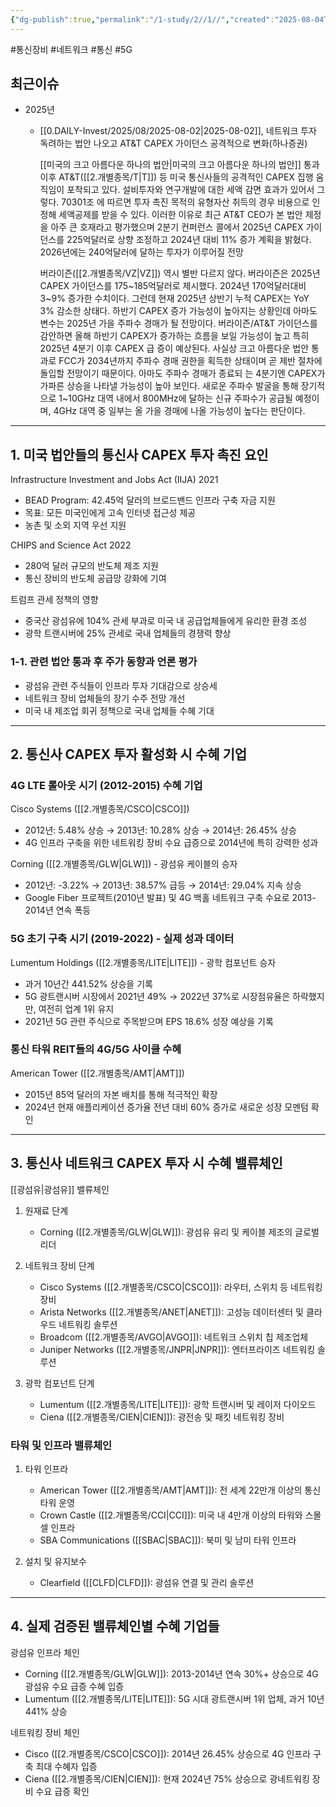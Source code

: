 ```yaml
---
{"dg-publish":true,"permalink":"/1-study/2//1//","created":"2025-08-04T21:01:38.961+09:00","updated":"2025-08-06T21:24:10.212+09:00"}
---
```


#통신장비 #네트워크 #통신 #5G 

## 최근이슈

- 2025년
	- [[0.DAILY-Invest/2025/08/2025-08-02\|2025-08-02]], 네트워크 투자 독려하는 법안 나오고 AT&T CAPEX 가이던스 공격적으로 변화(하나증권)
	  
	  [[미국의 크고 아름다운 하나의 법안\|미국의 크고 아름다운 하나의 법안]] 통과 이후 AT&T([[2.개별종목/T\|T]]) 등 미국 통신사들의 공격적인 CAPEX 집행 움직임이 포착되고 있다. 설비투자와 연구개발에 대한 세액 감면 효과가 있어서 그렇다. 70301조 에 따르면 투자 촉진 목적의 유형자산 취득의 경우 비용으로 인정해 세액공제를 받을 수 있다. 이러한 이유로 최근 AT&T CEO가 본 법안 제정을 아주 큰 호재라고 평가했으며 2분기 컨퍼런스 콜에서 2025년 CAPEX 가이던스를 225억달러로 상향 조정하고 2024년 대비 11% 증가 계획을 밝혔다. 2026년에는 240억달러에 달하는 투자가 이루어질 전망
	  
	  버라이즌([[2.개별종목/VZ\|VZ]]) 역시 별반 다르지 않다. 버라이즌은 2025년 CAPEX 가이던스를 175~185억달러로 제시했다. 2024년 170억달러대비 3~9% 증가한 수치이다. 그런데 현재 2025년 상반기 누적 CAPEX는 YoY 3% 감소한 상태다. 하반기 CAPEX 증가 가능성이 높아지는 상황인데 아마도 변수는 2025년 가을 주파수 경매가 될 전망이다. 버라이즌/AT&T 가이던스를 감안하면 올해 하반기 CAPEX가 증가하는 흐름을 보일 가능성이 높고 특히 2025년 4분기 이후 CAPEX 급 증이 예상된다. 사실상 크고 아름다운 법안 통과로 FCC가 2034년까지 주파수 경매 권한을 획득한 상태이며 곧 제반 절차에 돌입할 전망이기 때문이다. 아마도 주파수 경매가 종료되 는 4분기엔 CAPEX가 가파른 상승을 나타낼 가능성이 높아 보인다. 새로운 주파수 발굴을 통해 장기적으로 1~10GHz 대역 내에서 800MHz에 달하는 신규 주파수가 공급될 예정이며, 4GHz 대역 중 일부는 올 가을 경매에 나올 가능성이 높다는 판단이다.


---

## 1. 미국 법안들의 통신사 CAPEX 투자 촉진 요인

Infrastructure Investment and Jobs Act (IIJA) 2021

- BEAD Program: 42.45억 달러의 브로드밴드 인프라 구축 자금 지원
- 목표: 모든 미국인에게 고속 인터넷 접근성 제공
- 농촌 및 소외 지역 우선 지원

CHIPS and Science Act 2022

- 280억 달러 규모의 반도체 제조 지원
- 통신 장비의 반도체 공급망 강화에 기여

트럼프 관세 정책의 영향

- 중국산 광섬유에 104% 관세 부과로 미국 내 공급업체들에게 유리한 환경 조성
- 광학 트랜시버에 25% 관세로 국내 업체들의 경쟁력 향상

### 1-1. 관련 법안 통과 후 주가 동향과 언론 평가

- 광섬유 관련 주식들이 인프라 투자 기대감으로 상승세
- 네트워크 장비 업체들의 장기 수주 전망 개선
- 미국 내 제조업 회귀 정책으로 국내 업체들 수혜 기대

---

## 2. 통신사 CAPEX 투자 활성화 시 수혜 기업

### 4G LTE 롤아웃 시기 (2012-2015) 수혜 기업

Cisco Systems ([[2.개별종목/CSCO\|CSCO]])

- 2012년: 5.48% 상승 → 2013년: 10.28% 상승 → 2014년: 26.45% 상승
- 4G 인프라 구축을 위한 네트워킹 장비 수요 급증으로 2014년에 특히 강력한 성과

Corning ([[2.개별종목/GLW\|GLW]]) - 광섬유 케이블의 승자

- 2012년: -3.22% → 2013년: 38.57% 급등 → 2014년: 29.04% 지속 상승
- Google Fiber 프로젝트(2010년 발표) 및 4G 백홀 네트워크 구축 수요로 2013-2014년 연속 폭등

### 5G 초기 구축 시기 (2019-2022) - 실제 성과 데이터

Lumentum Holdings ([[2.개별종목/LITE\|LITE]]) - 광학 컴포넌트 승자

- 과거 10년간 441.52% 상승을 기록
- 5G 광트랜시버 시장에서 2021년 49% → 2022년 37%로 시장점유율은 하락했지만, 여전히 업계 1위 유지
- 2021년 5G 관련 주식으로 주목받으며 EPS 18.6% 성장 예상을 기록

### 통신 타워 REIT들의 4G/5G 사이클 수혜

American Tower ([[2.개별종목/AMT\|AMT]])

- 2015년 85억 달러의 자본 배치를 통해 적극적인 확장
- 2024년 현재 애플리케이션 증가율 전년 대비 60% 증가로 새로운 성장 모멘텀 확인

---

## 3. 통신사 네트워크 CAPEX 투자 시 수혜 밸류체인

 [[광섬유\|광섬유]] 밸류체인

1. 원재료 단계
    
    - Corning ([[2.개별종목/GLW\|GLW]]): 광섬유 유리 및 케이블 제조의 글로벌 리더

2. 네트워크 장비 단계
    
    - Cisco Systems ([[2.개별종목/CSCO\|CSCO]]): 라우터, 스위치 등 네트워킹 장비
    - Arista Networks ([[2.개별종목/ANET\|ANET]]): 고성능 데이터센터 및 클라우드 네트워킹 솔루션
    - Broadcom ([[2.개별종목/AVGO\|AVGO]]): 네트워크 스위치 칩 제조업체
    - Juniper Networks ([[2.개별종목/JNPR\|JNPR]]): 엔터프라이즈 네트워킹 솔루션

3. 광학 컴포넌트 단계
    
    - Lumentum ([[2.개별종목/LITE\|LITE]]): 광학 트랜시버 및 레이저 다이오드
    - Ciena ([[2.개별종목/CIEN\|CIEN]]): 광전송 및 패킷 네트워킹 장비

### 타워 및 인프라 밸류체인

1. 타워 인프라
    
    - American Tower ([[2.개별종목/AMT\|AMT]]): 전 세계 22만개 이상의 통신 타워 운영
    - Crown Castle ([[2.개별종목/CCI\|CCI]]): 미국 내 4만개 이상의 타워와 스몰셀 인프라
    - SBA Communications ([[SBAC\|SBAC]]): 북미 및 남미 타워 인프라

2. 설치 및 유지보수
    
    - Clearfield ([[CLFD\|CLFD]]): 광섬유 연결 및 관리 솔루션

---

## 4. 실제 검증된 밸류체인별 수혜 기업들

광섬유 인프라 체인

- Corning ([[2.개별종목/GLW\|GLW]]): 2013-2014년 연속 30%+ 상승으로 4G 광섬유 수요 급증 수혜 입증
- Lumentum ([[2.개별종목/LITE\|LITE]]): 5G 시대 광트랜시버 1위 업체, 과거 10년 441% 상승

네트워킹 장비 체인

- Cisco ([[2.개별종목/CSCO\|CSCO]]): 2014년 26.45% 상승으로 4G 인프라 구축 최대 수혜자 입증
- Ciena ([[2.개별종목/CIEN\|CIEN]]): 현재 2024년 75% 상승으로 광네트워킹 장비 수요 급증 확인
